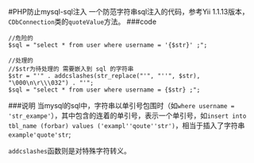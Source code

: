 #PHP防止mysql-sql注入
一个防范字符串sql注入的代码，参考Yii 1.1.13版本，`CDbConnection`类的`quoteValue`方法。
###code
```
//危险的
$sql = "select * from user where username = '{$str}' ;";

//处理的
//$str为待处理的 需要嵌入到 sql 的字符串
$str = "'" . addcslashes(str_replace("'", "''", $str), "\000\n\r\\\032") . "'";
$sql = "select * from user where username = {$str} ;";
```
###说明
当mysql的sql中，字符串以单引号包围时（如`where username = 'str_exampe'`），其中包含的连着的单引号，表示一个单引号，如`insert into tbl_name (forbar) values ('exampl''qoute''str')`，相当于插入了字符串`example'quote'str`;

`addcslashes`函数则是对特殊字符转义。